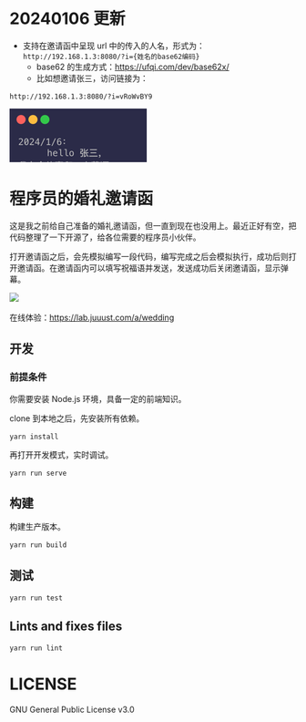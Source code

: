 # 20240106 更新
- 支持在邀请函中呈现 url 中的传入的人名，形式为：`http://192.168.1.3:8080/?i={姓名的base62编码}`
  - base62 的生成方式：https://ufqi.com/dev/base62x/
  - 比如想邀请张三，访问链接为：
```
http://192.168.1.3:8080/?i=vRoWvBY9
```

![](./invitation_20240106.jpg)



# 程序员的婚礼邀请函
这是我之前给自己准备的婚礼邀请函，但一直到现在也没用上。最近正好有空，把代码整理了一下开源了，给各位需要的程序员小伙伴。

打开邀请函之后，会先模拟编写一段代码，编写完成之后会模拟执行，成功后则打开邀请函。在邀请函内可以填写祝福语并发送，发送成功后关闭邀请函，显示弹幕。

![](./invitation.jpg)

在线体验：https://lab.juuust.com/a/wedding

## 开发
### 前提条件
你需要安装 Node.js 环境，具备一定的前端知识。

clone 到本地之后，先安装所有依赖。
```
yarn install
```

再打开开发模式，实时调试。
```
yarn run serve
```

## 构建
构建生产版本。
```
yarn run build
```

## 测试
```
yarn run test
```

## Lints and fixes files
```
yarn run lint
```

# LICENSE
GNU General Public License v3.0
